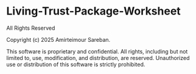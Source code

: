 # Living-Trust-Package-Worksheet

All Rights Reserved

Copyright (c) 2025 Amirteimour Sareban.

This software is proprietary and confidential. All rights, including but not limited to, use, modification, and distribution, are reserved. Unauthorized use or distribution of this software is strictly prohibited.
